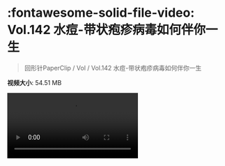 # :fontawesome-solid-file-video: Vol.142 水痘-带状疱疹病毒如何伴你一生

> 回形针PaperClip / Vol / Vol.142 水痘-带状疱疹病毒如何伴你一生

**视频大小**: 54.51 MB

<div class="video"><video src="https://file.hsyhx.top/archive/PaperClip/Vol/142.mp4" controls preload>🤔 您的浏览器不支持 video 标签</video></div>
